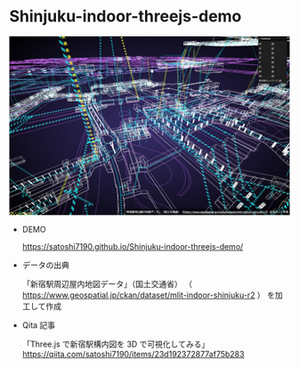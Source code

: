 # Shinjuku-indoor-threejs-demo

![alt text](image.png)

-   DEMO

    https://satoshi7190.github.io/Shinjuku-indoor-threejs-demo/

-   データの出典

    「新宿駅周辺屋内地図データ」（国土交通省）
    （ https://www.geospatial.jp/ckan/dataset/mlit-indoor-shinjuku-r2 ）
    を加工して作成

-   Qita 記事

    「Three.js で新宿駅構内図を 3D で可視化してみる」
    https://qiita.com/satoshi7190/items/23d192372877af75b283
